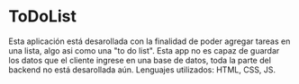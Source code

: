 # ToDoList
Esta aplicación está desarollada con la finalidad de poder agregar tareas en una lista, algo asi como una "to do list".
Esta app no es capaz de guardar los datos que el cliente ingrese en una base de datos, toda la parte del backend no está desarollada aún.
Lenguajes utilizados: HTML, CSS, JS.
